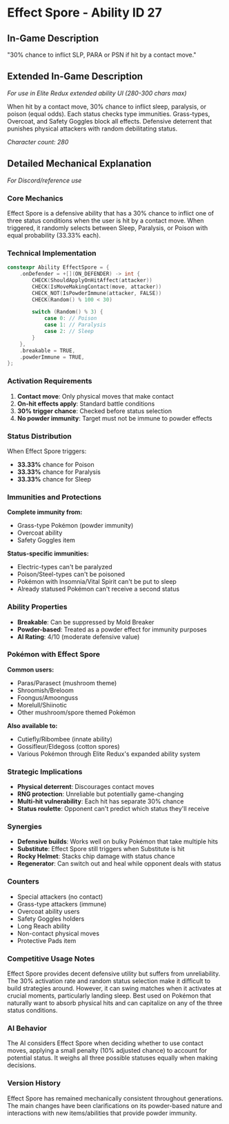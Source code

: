 # Effect Spore - Ability ID 27

## In-Game Description
"30% chance to inflict SLP, PARA or PSN if hit by a contact move."

## Extended In-Game Description
*For use in Elite Redux extended ability UI (280-300 chars max)*

When hit by a contact move, 30% chance to inflict sleep, paralysis, or poison (equal odds). Each status checks type immunities. Grass-types, Overcoat, and Safety Goggles block all effects. Defensive deterrent that punishes physical attackers with random debilitating status.

*Character count: 280*

## Detailed Mechanical Explanation
*For Discord/reference use*

### Core Mechanics
Effect Spore is a defensive ability that has a 30% chance to inflict one of three status conditions when the user is hit by a contact move. When triggered, it randomly selects between Sleep, Paralysis, or Poison with equal probability (33.33% each).

### Technical Implementation
```cpp
constexpr Ability EffectSpore = {
    .onDefender = +[](ON_DEFENDER) -> int {
        CHECK(ShouldApplyOnHitAffect(attacker))
        CHECK(IsMoveMakingContact(move, attacker))
        CHECK_NOT(IsPowderImmune(attacker, FALSE))
        CHECK(Random() % 100 < 30)

        switch (Random() % 3) {
            case 0: // Poison
            case 1: // Paralysis  
            case 2: // Sleep
        }
    },
    .breakable = TRUE,
    .powderImmune = TRUE,
};
```

### Activation Requirements
1. **Contact move**: Only physical moves that make contact
2. **On-hit effects apply**: Standard battle conditions
3. **30% trigger chance**: Checked before status selection
4. **No powder immunity**: Target must not be immune to powder effects

### Status Distribution
When Effect Spore triggers:
- **33.33%** chance for Poison
- **33.33%** chance for Paralysis
- **33.33%** chance for Sleep

### Immunities and Protections
**Complete immunity from:**
- Grass-type Pokémon (powder immunity)
- Overcoat ability
- Safety Goggles item

**Status-specific immunities:**
- Electric-types can't be paralyzed
- Poison/Steel-types can't be poisoned
- Pokémon with Insomnia/Vital Spirit can't be put to sleep
- Already statused Pokémon can't receive a second status

### Ability Properties
- **Breakable**: Can be suppressed by Mold Breaker
- **Powder-based**: Treated as a powder effect for immunity purposes
- **AI Rating**: 4/10 (moderate defensive value)

### Pokémon with Effect Spore
**Common users:**
- Paras/Parasect (mushroom theme)
- Shroomish/Breloom  
- Foongus/Amoonguss
- Morelull/Shiinotic
- Other mushroom/spore themed Pokémon

**Also available to:**
- Cutiefly/Ribombee (innate ability)
- Gossifleur/Eldegoss (cotton spores)
- Various Pokémon through Elite Redux's expanded ability system

### Strategic Implications
- **Physical deterrent**: Discourages contact moves
- **RNG protection**: Unreliable but potentially game-changing
- **Multi-hit vulnerability**: Each hit has separate 30% chance
- **Status roulette**: Opponent can't predict which status they'll receive

### Synergies
- **Defensive builds**: Works well on bulky Pokémon that take multiple hits
- **Substitute**: Effect Spore still triggers when Substitute is hit
- **Rocky Helmet**: Stacks chip damage with status chance
- **Regenerator**: Can switch out and heal while opponent deals with status

### Counters
- Special attackers (no contact)
- Grass-type attackers (immune)
- Overcoat ability users
- Safety Goggles holders
- Long Reach ability
- Non-contact physical moves
- Protective Pads item

### Competitive Usage Notes
Effect Spore provides decent defensive utility but suffers from unreliability. The 30% activation rate and random status selection make it difficult to build strategies around. However, it can swing matches when it activates at crucial moments, particularly landing sleep. Best used on Pokémon that naturally want to absorb physical hits and can capitalize on any of the three status conditions.

### AI Behavior
The AI considers Effect Spore when deciding whether to use contact moves, applying a small penalty (10% adjusted chance) to account for potential status. It weighs all three possible statuses equally when making decisions.

### Version History
Effect Spore has remained mechanically consistent throughout generations. The main changes have been clarifications on its powder-based nature and interactions with new items/abilities that provide powder immunity.